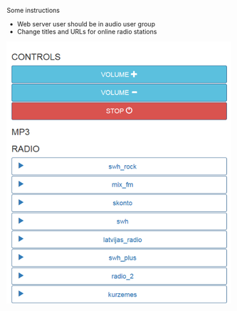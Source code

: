 Some instructions
- Web server user should be in audio user group
- Change titles and URLs for online radio stations

![Alt text](general-screenshot.png/?raw=true "Overall look of the interface")
